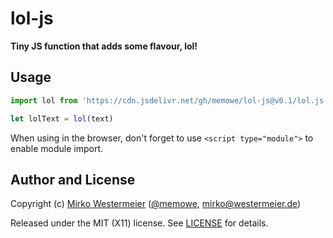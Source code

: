 lol-js
======

**Tiny JS function that adds some flavour, lol!**

## Usage

```javascript
import lol from 'https://cdn.jsdelivr.net/gh/memowe/lol-js@v0.1/lol.js'

let lolText = lol(text)
```

When using in the browser, don't forget to use `<script type="module">` to enable module import.

## Author and License

Copyright (c) [Mirko Westermeier][mirko] ([\@memowe][mgh], [mirko@westermeier.de][mmail])

Released under the MIT (X11) license. See [LICENSE][mit] for details.

[mirko]: http://mirko.westermeier.de
[mgh]: https://github.com/memowe
[mmail]: mailto:mirko@westermeier.de
[mit]: LICENSE
